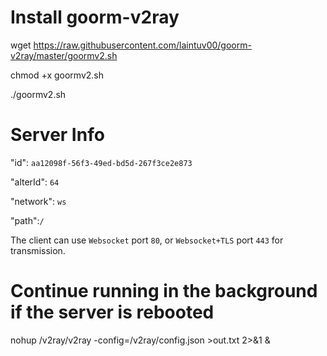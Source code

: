 # Install goorm-v2ray

wget https://raw.githubusercontent.com/laintuv00/goorm-v2ray/master/goormv2.sh

chmod +x goormv2.sh

./goormv2.sh

# Server Info

"id": `aa12098f-56f3-49ed-bd5d-267f3ce2e873`

"alterId": `64`

"network": `ws`

"path":`/`

The client can use `Websocket` port `80`, or `Websocket+TLS` port `443` for transmission.

# Continue running in the background if the server is rebooted

nohup /v2ray/v2ray -config=/v2ray/config.json >out.txt 2>&1 &

